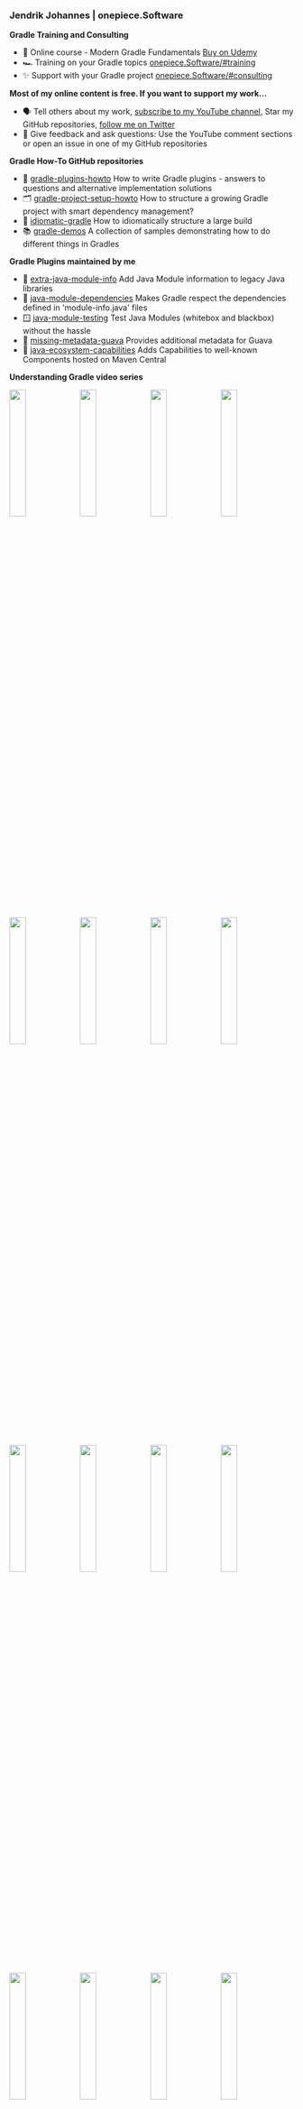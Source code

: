### Jendrik Johannes | onepiece.Software

**Gradle Training and Consulting**
- 🚀 Online course - Modern Gradle Fundamentals [Buy on Udemy](https://www.udemy.com/course/modern-gradle-fundamentals/?referralCode=3AC1B96C0EBE6F4FBE6E)
- 🏎️ Training on your Gradle topics [onepiece.Software/#training](https://onepiece.software/#training)
- ✨ Support with your Gradle project [onepiece.Software/#consulting](https://onepiece.software/#consulting)

**Most of my online content is free. If you want to support my work...**
- 🗣️ Tell others about my work, [subscribe to my YouTube channel](https://www.youtube.com/c/onepieceSoftware), Star my GitHub repositories, [follow me on Twitter](https://twitter.com/jeoj)
- 💬 Give feedback and ask questions: Use the YouTube comment sections or open an issue in one of my GitHub repositories

**Gradle How-To GitHub repositories**
- 🔌 [gradle-plugins-howto](https://github.com/jjohannes/gradle-plugins-howto) How to write Gradle plugins - answers to questions and alternative implementation solutions
- 🗂️ [gradle-project-setup-howto](https://github.com/jjohannes/gradle-project-setup-howto) How to structure a growing Gradle project with smart dependency management?</li>
- 🧶 [idiomatic-gradle](https://github.com/jjohannes/idiomatic-gradle) How to idiomatically structure a large build
- 📚 [gradle-demos](https://github.com/jjohannes/gradle-demos) A collection of samples demonstrating how to do different things in Gradles

**Gradle Plugins maintained by me**
- 🍯 [extra-java-module-info](https://github.com/jjohannes/extra-java-module-info) Add Java Module information to legacy Java libraries
- 🔄 [java-module-dependencies](https://github.com/jjohannes/java-module-dependencies) Makes Gradle respect the dependencies defined in 'module-info.java' files
- 🪟 [java-module-testing](https://github.com/jjohannes/java-module-testing) Test Java Modules (whitebox and blackbox) without the hassle
- 🍐 [missing-metadata-guava](https://github.com/jjohannes/missing-metadata-guava) Provides additional metadata for Guava
- 📖 [java-ecosystem-capabilities](https://github.com/jjohannes/java-ecosystem-capabilities) Adds Capabilities to well-known Components hosted on Maven Central

**Understanding Gradle video series**

[<img src="https://onepiecesoftware.github.io/img/videos/01.png" width="24%">](https://www.youtube.com/watch?v=Ajs8pTbg8as&list=PLWQK2ZdV4Yl2k2OmC_gsjDpdIBTN0qqkE)
[<img src="https://onepiecesoftware.github.io/img/videos/02.png" width="24%">](https://www.youtube.com/watch?v=OKjE_Lt_66U&list=PLWQK2ZdV4Yl2k2OmC_gsjDpdIBTN0qqkE)
[<img src="https://onepiecesoftware.github.io/img/videos/03.png" width="24%">](https://www.youtube.com/watch?v=N95YI-szd78&list=PLWQK2ZdV4Yl2k2OmC_gsjDpdIBTN0qqkE)
[<img src="https://onepiecesoftware.github.io/img/videos/04.png" width="24%">](https://www.youtube.com/watch?v=9tY4MFEgmgM&list=PLWQK2ZdV4Yl2k2OmC_gsjDpdIBTN0qqkE)
[<img src="https://onepiecesoftware.github.io/img/videos/05.png" width="24%">](https://www.youtube.com/watch?v=sOo0p4Gpjcc&list=PLWQK2ZdV4Yl2k2OmC_gsjDpdIBTN0qqkE)
[<img src="https://onepiecesoftware.github.io/img/videos/06.png" width="24%">](https://www.youtube.com/watch?v=Pj9hSRauiQM&list=PLWQK2ZdV4Yl2k2OmC_gsjDpdIBTN0qqkE)
[<img src="https://onepiecesoftware.github.io/img/videos/07.png" width="24%">](https://www.youtube.com/watch?v=wrgyUKC7vOY&list=PLWQK2ZdV4Yl2k2OmC_gsjDpdIBTN0qqkE)
[<img src="https://onepiecesoftware.github.io/img/videos/08.png" width="24%">](https://www.youtube.com/watch?v=igug9tbl4J4&list=PLWQK2ZdV4Yl2k2OmC_gsjDpdIBTN0qqkE)
[<img src="https://onepiecesoftware.github.io/img/videos/09.png" width="24%">](https://www.youtube.com/watch?v=8044F5gc1dE&list=PLWQK2ZdV4Yl2k2OmC_gsjDpdIBTN0qqkE)
[<img src="https://onepiecesoftware.github.io/img/videos/10.png" width="24%">](https://www.youtube.com/watch?v=YYWhfy6c2YQ&list=PLWQK2ZdV4Yl2k2OmC_gsjDpdIBTN0qqkE)
[<img src="https://onepiecesoftware.github.io/img/videos/11.png" width="24%">](https://www.youtube.com/watch?v=5g20kbbqBFk&list=PLWQK2ZdV4Yl2k2OmC_gsjDpdIBTN0qqkE)
[<img src="https://onepiecesoftware.github.io/img/videos/12.png" width="24%">](https://www.youtube.com/watch?v=8z5KFCLZDd0&list=PLWQK2ZdV4Yl2k2OmC_gsjDpdIBTN0qqkE)
[<img src="https://onepiecesoftware.github.io/img/videos/13.png" width="24%">](https://www.youtube.com/watch?v=2gPJD0mAres&list=PLWQK2ZdV4Yl2k2OmC_gsjDpdIBTN0qqkE)
[<img src="https://onepiecesoftware.github.io/img/videos/14.png" width="24%">](https://www.youtube.com/watch?v=tlx3tzuLSWk&list=PLWQK2ZdV4Yl2k2OmC_gsjDpdIBTN0qqkE)
[<img src="https://onepiecesoftware.github.io/img/videos/15-1.png" width="24%">](https://www.youtube.com/watch?v=vkwPB5JUj9g&list=PLWQK2ZdV4Yl2k2OmC_gsjDpdIBTN0qqkE)
[<img src="https://onepiecesoftware.github.io/img/videos/15-2.png" width="24%">](https://www.youtube.com/watch?v=Gt_I40SZPNU&list=PLWQK2ZdV4Yl2k2OmC_gsjDpdIBTN0qqkE)
[<img src="https://onepiecesoftware.github.io/img/videos/15-3.png" width="24%">](https://www.youtube.com/watch?v=uRieSnovlVc&list=PLWQK2ZdV4Yl2k2OmC_gsjDpdIBTN0qqkE)
[<img src="https://onepiecesoftware.github.io/img/videos/16.png" width="24%">](https://www.youtube.com/watch?v=74PDtHkS_w4&list=PLWQK2ZdV4Yl2k2OmC_gsjDpdIBTN0qqkE)
[<img src="https://onepiecesoftware.github.io/img/videos/17.png" width="24%">](https://www.youtube.com/watch?v=XCzyUESaBHQ&list=PLWQK2ZdV4Yl2k2OmC_gsjDpdIBTN0qqkE)
[<img src="https://onepiecesoftware.github.io/img/videos/18.png" width="24%">](https://www.youtube.com/watch?v=7f_gBvGQN_0&list=PLWQK2ZdV4Yl2k2OmC_gsjDpdIBTN0qqkE)
[<img src="https://onepiecesoftware.github.io/img/videos/19.png" width="24%">](https://www.youtube.com/watch?v=YJjNQJSaFww&list=PLWQK2ZdV4Yl2k2OmC_gsjDpdIBTN0qqkE)
[<img src="https://onepiecesoftware.github.io/img/videos/20.png" width="24%">](https://www.youtube.com/watch?v=fSRN6YKa5B0&list=PLWQK2ZdV4Yl2k2OmC_gsjDpdIBTN0qqkE)
[<img src="https://onepiecesoftware.github.io/img/videos/21.png" width="24%">](https://www.youtube.com/watch?v=uZvzWlP9BYE&list=PLWQK2ZdV4Yl2k2OmC_gsjDpdIBTN0qqkE)
